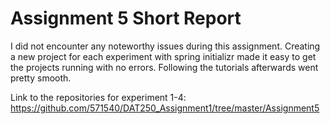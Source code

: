 # Assignment 5 Short Report

I did not encounter any noteworthy issues during this assignment. Creating a new project for each experiment with spring initializr made it easy to get the projects running with no errors. Following the tutorials afterwards went pretty smooth.

Link to the repositories for experiment 1-4: https://github.com/571540/DAT250_Assignment1/tree/master/Assignment5

